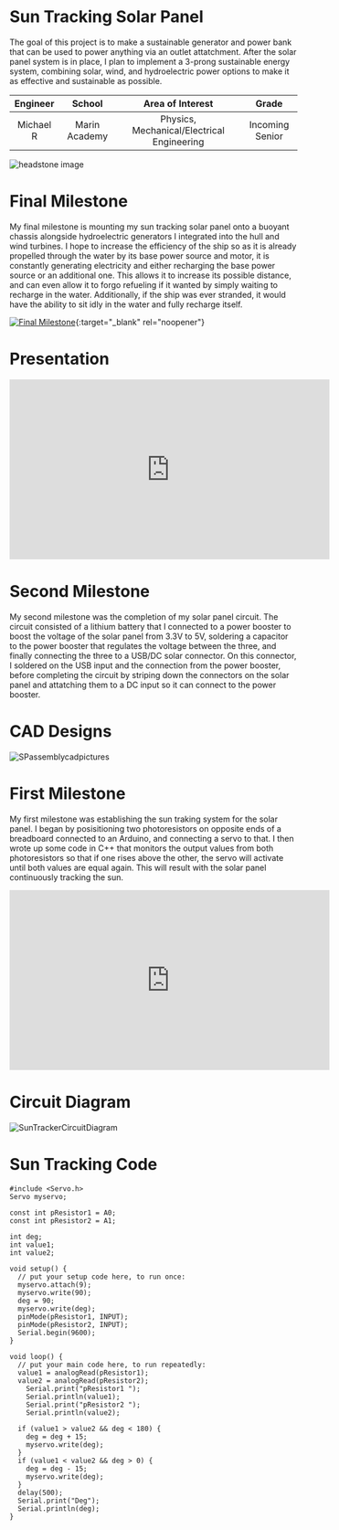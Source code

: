 ﻿# Sun Tracking Solar Panel
The goal of this project is to make a sustainable generator and power bank that can be used to power anything via an outlet attatchment. After the solar panel system is in place, I plan to implement a 3-prong sustainable energy system, combining solar, wind, and hydroelectric power options to make it as effective and sustainable as possible.

| **Engineer** | **School** | **Area of Interest** | **Grade** |
|:--:|:--:|:--:|:--:|
| Michael R | Marin Academy | Physics, Mechanical/Electrical Engineering | Incoming Senior

![headstone image](https://user-images.githubusercontent.com/88206259/129399652-92707d40-e4cf-4876-958f-25e6340f13fe.jpg)

  
# Final Milestone
My final milestone is mounting my sun tracking solar panel onto a buoyant chassis alongside hydroelectric generators I integrated into the hull and wind turbines. I hope to increase the efficiency of the ship so as it is already propelled through the water by its base power source and motor, it is constantly generating electricity and either recharging the base power source or an additional one. This allows it to increase its possible distance, and can even allow it to forgo refueling if it wanted by simply waiting to recharge in the water. Additionally, if the ship was ever stranded, it would have the ability to sit idly in the water and fully recharge itself.

[![Final Milestone]()](https://www.youtube.com/watch?v=3npqKn-eHq0){:target="_blank" rel="noopener"}

# Presentation
<iframe width="560" height="315" src="https://www.youtube.com/embed/KJTtlT2HPKg" title="YouTube video player" frameborder="0" allow="accelerometer; autoplay; clipboard-write; encrypted-media; gyroscope; picture-in-picture" allowfullscreen></iframe>

# Second Milestone
My second milestone was the completion of my solar panel circuit. The circuit consisted of a lithium battery that I connected to a power booster to boost the voltage of the solar panel from 3.3V to 5V, soldering a capacitor to the power booster that regulates the voltage between the three, and finally connecting the three to a USB/DC solar connector. On this connector, I soldered on the USB input and the connection from the power booster, before completing the circuit by striping down the connectors on the solar panel and attatching them to a DC input so it can connect to the power booster. 

# CAD Designs
![SPassemblycadpictures](https://user-images.githubusercontent.com/88206259/130507157-b4359650-5e02-4cf8-aaaf-4c0742b19f78.jpg)

# First Milestone  
My first milestone was establishing the sun traking system for the solar panel. I began by posisitioning two photoresistors on opposite ends of a breadboard connected to an Arduino, and connecting a servo to that. I then wrote up some code in C++ that monitors the output values from both photoresistors so that if one rises above the other, the servo will activate until both values are equal again. This will result with the solar panel continuously tracking the sun.

<iframe width="560" height="315" src="https://www.youtube.com/embed/3npqKn-eHq0" title="YouTube video player" frameborder="0" allow="accelerometer; autoplay; clipboard-write; encrypted-media; gyroscope; picture-in-picture" allowfullscreen></iframe>

# Circuit Diagram
![SunTrackerCircuitDiagram](https://user-images.githubusercontent.com/88206259/127694933-1066e222-f0d3-40d6-a2e3-3bad213a5b66.jpg)

# Sun Tracking Code
```arduino
#include <Servo.h>
Servo myservo;

const int pResistor1 = A0;
const int pResistor2 = A1;

int deg;
int value1;
int value2;

void setup() {
  // put your setup code here, to run once:
  myservo.attach(9);
  myservo.write(90);
  deg = 90;
  myservo.write(deg);
  pinMode(pResistor1, INPUT);
  pinMode(pResistor2, INPUT);
  Serial.begin(9600);
} 

void loop() {
  // put your main code here, to run repeatedly:
  value1 = analogRead(pResistor1);
  value2 = analogRead(pResistor2);
    Serial.print("pResistor1 ");
    Serial.println(value1);
    Serial.print("pResistor2 ");
    Serial.println(value2);

  if (value1 > value2 && deg < 180) {
    deg = deg + 15;
    myservo.write(deg);
  }
  if (value1 < value2 && deg > 0) {
    deg = deg - 15;
    myservo.write(deg);
  }
  delay(500);
  Serial.print("Deg");
  Serial.println(deg);
}
```
